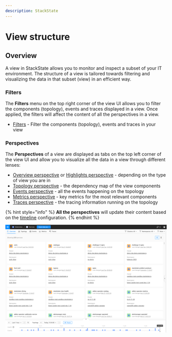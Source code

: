 ```yaml
---
description: StackState
---
```


# View structure

## Overview

A view in StackState allows you to monitor and inspect a subset of your IT environment. The structure of a view is tailored towards filtering and visualizing the data in that subset (view) in an efficient way.

### Filters

The **Filters** menu on the top right corner of the view UI allows you to filter the components (topology), events and traces displayed in a view. Once applied, the filters will affect the content of all the perspectives in a view.

* [Filters](k8s-filters.md) - Filter the components (topology), events and traces in your view

### Perspectives

The **Perspectives** of a view are displayed as tabs on the top left corner of the view UI and allow you to visualize all the data in a view through different lenses:

* [Overview perspective](k8s-overview-perspective.md) or [Highlights perspective](k8s-highlights-perspective.md) - depending on the type of view you are in
* [Topology perspective](k8s-topology-perspective.md) - the dependency map of the view components
* [Events perspective](k8s-events-perspective.md) - all the events happening on the topology
* [Metrics perspective](k8s-metrics-perspective.md) - key metrics for the most relevant components
* [Traces perspective](k8s-traces-perspective.md) - the tracing information running on the topology

{% hint style="info" %}
**All the perspectives** will update their content based on the [timeline](../stackstate-ui/k8sTs-timeline-time-travel.md) configuration.
{% endhint %}

![Overview cards layout](../../.gitbook/assets/k8s/k8s-overview-perspective-cards-layout.png)
